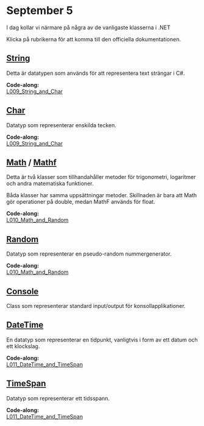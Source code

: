# September 5
I dag kollar vi närmare på några av de vanligaste klasserna i .NET

Klicka på rubrikerna för att komma till den officiella dokumentationen.

## [String](https://learn.microsoft.com/en-us/dotnet/api/system.string?view=net-8.0)
Detta är datatypen som används för att representera text strängar i C#.

**Code-along:**  
[L009_String_and_Char](https://github.com/everyloop/NET24-Csharp/blob/master/Code-alongs/L009_String_and_Char/Program.cs)

## [Char](https://learn.microsoft.com/en-us/dotnet/api/system.char?view=net-8.0)
Datatyp som representerar enskilda tecken.

**Code-along:**  
[L009_String_and_Char](https://github.com/everyloop/NET24-Csharp/blob/master/Code-alongs/L009_String_and_Char/Program.cs)

## [Math](https://learn.microsoft.com/en-us/dotnet/api/system.math?view=net-8.0) / [Mathf](https://learn.microsoft.com/en-us/dotnet/api/system.mathf?view=net-8.0)
Detta är två klasser som tillhandahåller metoder för trigonometri, logaritmer och andra matematiska funktioner.

Båda klasser har samma uppsättningar metoder. Skillnaden är bara att Math gör operationer på double, medan MathF används för float.

**Code-along:**  
[L010_Math_and_Random](https://github.com/everyloop/NET24-Csharp/tree/master/Code-alongs/L010_Math_and_Random/Program.cs)


## [Random](https://learn.microsoft.com/en-us/dotnet/api/system.random?view=net-8.0)
Datatyp som representerar en pseudo-random nummergenerator.

**Code-along:**  
[L010_Math_and_Random](https://github.com/everyloop/NET24-Csharp/tree/master/Code-alongs/L010_Math_and_Random/Program.cs)

## [Console](https://learn.microsoft.com/en-us/dotnet/api/system.console?view=net-8.0)
Class som representerar standard input/output för konsollapplikationer.

## [DateTime](https://learn.microsoft.com/en-us/dotnet/api/system.datetime?view=net-8.0)
En datatyp som representerar en tidpunkt, vanligtvis i form av ett datum och ett klockslag.

**Code-along:**  
[L011_DateTime_and_TimeSpan](https://github.com/everyloop/NET24-Csharp/tree/master/Code-alongs/L011_DateTime_and_TimeSpan/Program.cs)


## [TimeSpan](https://learn.microsoft.com/en-us/dotnet/api/system.timespan?view=net-8.0)
Datatyp som representerar ett tidsspann.

**Code-along:**  
[L011_DateTime_and_TimeSpan](https://github.com/everyloop/NET24-Csharp/tree/master/Code-alongs/L011_DateTime_and_TimeSpan/Program.cs)

